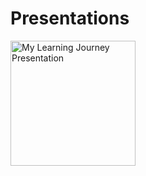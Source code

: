 # Presentations

<div>
<img src="https://s3-us-west-2.amazonaws.com/schellenbergers3bucket/My+Learning+Journey.jpg" alt="My Learning Journey Presentation" width="200">
</div>
